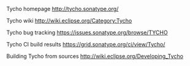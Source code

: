 Tycho homepage http://tycho.sonatype.org/

Tycho wiki http://wiki.eclipse.org/Category:Tycho

Tycho bug tracking https://issues.sonatype.org/browse/TYCHO

Tycho CI build results https://grid.sonatype.org/ci/view/Tycho/

Building Tycho from sources http://wiki.eclipse.org/Developing_Tycho
